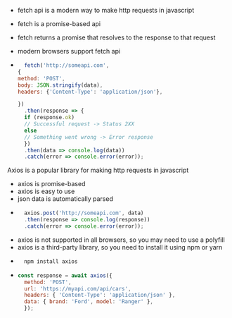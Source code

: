- fetch api is a modern way to make http requests in javascript
- fetch is a promise-based api
- fetch returns a promise that resolves to the response to that request
- modern browsers support fetch api

- ```javascript
    fetch('http://someapi.com',
  {
  method: 'POST', 
  body: JSON.stringify(data),
  headers: {'Content-Type': 'application/json'},
  
  })
    .then(response => {
    if (response.ok)
    // Successful request -> Status 2XX
    else
    // Something went wrong -> Error response
    })
    .then(data => console.log(data))
    .catch(error => console.error(error));
    ```

Axios is a popular library for making http requests in javascript
- axios is promise-based
- axios is easy to use
- json data is automatically parsed
- ```javascript
    axios.post('http://someapi.com', data)
    .then(response => console.log(response))
    .catch(error => console.error(error));
    ```
- axios is not supported in all browsers, so you may need to use a polyfill
- axios is a third-party library, so you need to install it using npm or yarn
- ```javascript
    npm install axios
    ```
- ```javascript
  const response = await axios({
    method: 'POST',
    url: 'https://myapi.com/api/cars',
    headers: { 'Content-Type': 'application/json' },
    data: { brand: 'Ford', model: 'Ranger' },
    });
  ```